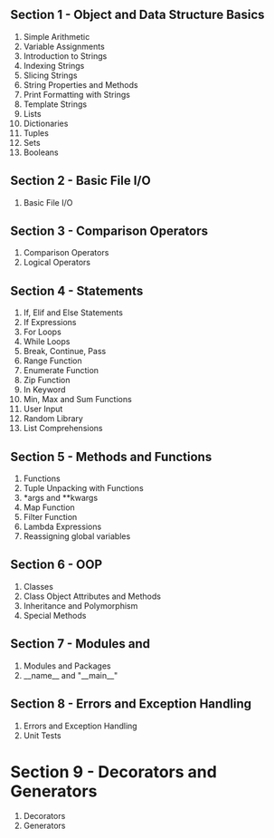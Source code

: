 <h2>Section 1 - Object and Data Structure Basics</h2>
<ol>
    <li>Simple Arithmetic</li>
    <li>Variable Assignments</li>
    <li>Introduction to Strings</li>
    <li>Indexing Strings</li>
    <li>Slicing Strings</li>
    <li>String Properties and Methods</li>
    <li>Print Formatting with Strings</li>
    <li>Template Strings</li>
    <li>Lists</li>
    <li>Dictionaries</li>
    <li>Tuples</li>
    <li>Sets</li>
    <li>Booleans</li>
</ol>
<h2>Section 2 - Basic File I/O</h2>
<ol>
    <li>Basic File I/O</li>
</ol>
<h2>Section 3 - Comparison Operators</h2>
<ol>
    <li>Comparison Operators</li>
    <li>Logical Operators</li>
</ol>
<h2>Section 4 - Statements</h2>
<ol>
    <li>If, Elif and Else Statements</li>
    <li>If Expressions</li>
    <li>For Loops</li>
    <li>While Loops</li>
    <li>Break, Continue, Pass</li>
    <li>Range Function</li>
    <li>Enumerate Function</li>
    <li>Zip Function</li>
    <li>In Keyword</li>
    <li>Min, Max and Sum Functions</li>
    <li>User Input</li>
    <li>Random Library</li>
    <li>List Comprehensions</li>
</ol>
<h2>Section 5 - Methods and Functions</h2>
<ol>
    <li>Functions</li>
    <li>Tuple Unpacking with Functions</li>
    <li>*args and **kwargs</li>
    <li>Map Function</li>
    <li>Filter Function</li>
    <li>Lambda Expressions</li>
    <li>Reassigning global variables</li>
</ol>
<h2>Section 6 - OOP</h2>
<ol>
    <li>Classes</li>
    <li>Class Object Attributes and Methods</li>
    <li>Inheritance and Polymorphism</li>
    <li>Special Methods</li>
</ol>
<h2>Section 7 - Modules and </h2>
<ol>
    <li>Modules and Packages</li>
    <li>__name__ and "__main__"</li>
</ol>
<h2>Section 8 - Errors and Exception Handling</h2>
<ol>
    <li>Errors and Exception Handling</li>
    <li>Unit Tests</li>
</ol>
<h1>Section 9 - Decorators and Generators</h1>
<ol>
    <li>Decorators</li>
    <li>Generators</li>
</ol>